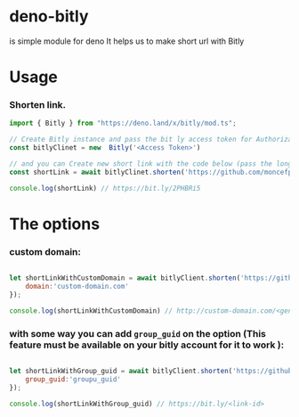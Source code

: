 # deno-bitly
is simple module for deno It helps us to make short url with Bitly

# Usage
### Shorten link.
```js
import { Bitly } from "https://deno.land/x/bitly/mod.ts";

// Create Bitly instance and pass the bit ly access token for Authorization
const bitlyClinet = new  Bitly('<Access Token>')

// and you can Create new short link with the code below (pass the long url as 1st argument) 
const shortLink = await bitlyClinet.shorten('https://github.com/moncefplastin07')

console.log(shortLink) // https://bit.ly/2PHBRi5

```

# The options
### custom domain:
```js

let shortLinkWithCustomDomain = await bitlyClient.shorten('https://github.com/moncefplastin07',{
    domain:'custom-domain.com'
});

console.log(shortLinkWithCustomDomain) // http://custom-domain.com/<genreated slug>

```

### with some way you can add `group_guid` on the option (This feature must be available on your bitly account for it to work ):
```js

let shortLinkWithGroup_guid = await bitlyClient.shorten('https://github.com/moncefplastin07',{
    group_guid:'groupu_guid'
});

console.log(shortLinkWithGroup_guid) // https://bit.ly/<link-id>

```
